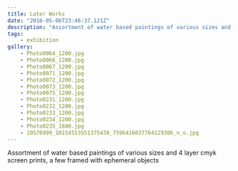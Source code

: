 ```yaml
---
title: Later Works
date: "2016-05-06T23:46:37.121Z"
description: "Assortment of water based paintings of various sizes and 4 layer cmyk screen prints, a few framed with ephemeral objects"
tags:
    - exhibition
gallery:
    - Photo0064_1200.jpg
    - Photo0066_1200.jpg
    - Photo0067_1200.jpg
    - Photo0071_1200.jpg
    - Photo0072_1200.jpg
    - Photo0073_1200.jpg
    - Photo0075_1200.jpg
    - Photo0231_1200.jpg
    - Photo0232_1200.jpg
    - Photo0233_1200.jpg
    - Photo0234_1200.jpg
    - Photo0235_1600.jpg
    - 10576999_10154553551375438_7596416037764129306_n_o.jpg
---
```


Assortment of water based paintings of various sizes and 4 layer cmyk screen prints, a few framed with ephemeral objects